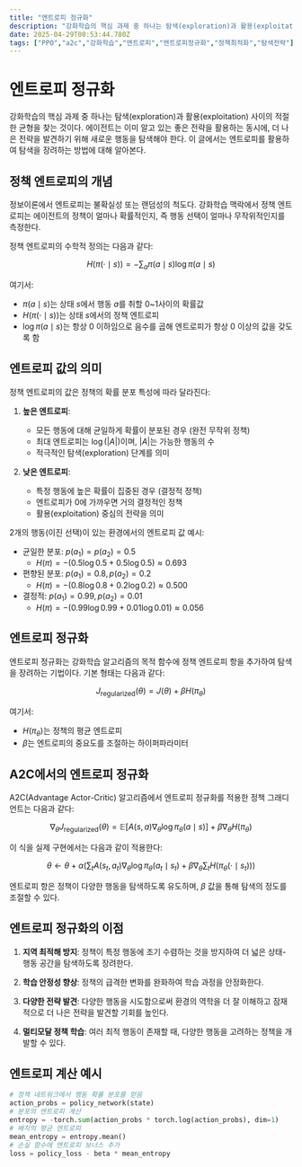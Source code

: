 ```yaml
---
title: "엔트로피 정규화"
description: "강화학습의 핵심 과제 중 하나는 탐색(exploration)과 활용(exploitation) 사이의 적절한 균형을 찾는 것이다. 에이전트는 이미 알고 있는 좋은 전략을 활용하는 동시에, 더 나은 전략을 발견하기 위해 새로운 행동을 탐색해야 한다. "
date: 2025-04-29T00:53:44.780Z
tags: ["PPO","a2c","강화학습","엔트로피","엔트로피정규화","정책최적화","탐색전략"]
---
```

# 엔트로피 정규화

강화학습의 핵심 과제 중 하나는 탐색(exploration)과 활용(exploitation) 사이의 적절한 균형을 찾는 것이다. 에이전트는 이미 알고 있는 좋은 전략을 활용하는 동시에, 더 나은 전략을 발견하기 위해 새로운 행동을 탐색해야 한다. 이 글에서는 엔트로피를 활용하여 탐색을 장려하는 방법에 대해 알아본다.

## 정책 엔트로피의 개념

정보이론에서 엔트로피는 불확실성 또는 랜덤성의 척도다. 강화학습 맥락에서 정책 엔트로피는 에이전트의 정책이 얼마나 확률적인지, 즉 행동 선택이 얼마나 무작위적인지를 측정한다.

정책 엔트로피의 수학적 정의는 다음과 같다:

$$
H(\pi(·\mid s)) = -\sum_a \pi(a\mid s) \log \pi(a\mid s)
$$

여기서:
- $\pi(a\mid s)$는 상태 $s$에서 행동 $a$를 취할 0~1사이의 확률값
- $H(\pi(·\mid s))$는 상태 $s$에서의 정책 엔트로피
- $\log \pi(a\mid s)$는 항상 0 이하임으로 음수를 곱해 엔트로피가 항상 0 이상의 값을 갖도록 함

## 엔트로피 값의 의미

정책 엔트로피의 값은 정책의 확률 분포 특성에 따라 달라진다:

1. **높은 엔트로피**:
   - 모든 행동에 대해 균일하게 확률이 분포된 경우 (완전 무작위 정책)
   - 최대 엔트로피는 $\log(|A|)$이며, $|A|$는 가능한 행동의 수
   - 적극적인 탐색(exploration) 단계를 의미

2. **낮은 엔트로피**:
   - 특정 행동에 높은 확률이 집중된 경우 (결정적 정책)
   - 엔트로피가 0에 가까우면 거의 결정적인 정책
   - 활용(exploitation) 중심의 전략을 의미

2개의 행동(이진 선택)이 있는 환경에서의 엔트로피 값 예시:

- 균일한 분포: $p(a_1) = p(a_2) = 0.5$
  - $H(\pi) = -(0.5 \log 0.5 + 0.5 \log 0.5) \approx 0.693$
- 편향된 분포: $p(a_1) = 0.8, p(a_2) = 0.2$
  - $H(\pi) = -(0.8 \log 0.8 + 0.2 \log 0.2) \approx 0.500$
- 결정적: $p(a_1) = 0.99, p(a_2) = 0.01$
  - $H(\pi) = -(0.99 \log 0.99 + 0.01 \log 0.01) \approx 0.056$

## 엔트로피 정규화

엔트로피 정규화는 강화학습 알고리즘의 목적 함수에 정책 엔트로피 항을 추가하여 탐색을 장려하는 기법이다. 기본 형태는 다음과 같다:

$$
J_{\text{regularized}}(\theta) = J(\theta) + \beta H(\pi_\theta)
$$

여기서:
- $H(\pi_\theta)$는 정책의 평균 엔트로피
- $\beta$는 엔트로피의 중요도를 조절하는 하이퍼파라미터

## A2C에서의 엔트로피 정규화

A2C(Advantage Actor-Critic) 알고리즘에서 엔트로피 정규화를 적용한 정책 그래디언트는 다음과 같다:

$$
\nabla_\theta J_{\text{regularized}}(\theta) = \mathbb{E} \left[ A(s,a) \nabla_\theta \log \pi_\theta(a\mid s) \right] + \beta \nabla_\theta H(\pi_\theta)
$$

이 식을 실제 구현에서는 다음과 같이 적용한다:

$$
\theta \leftarrow \theta + \alpha \left( \sum_t A(s_t,a_t) \nabla_\theta \log \pi_\theta(a_t\mid s_t) + \beta \nabla_\theta \sum_t H(\pi_\theta(·\mid s_t)) \right)
$$

엔트로피 항은 정책이 다양한 행동을 탐색하도록 유도하며, $\beta$ 값을 통해 탐색의 정도를 조절할 수 있다.

## 엔트로피 정규화의 이점

1. **지역 최적해 방지**: 정책이 특정 행동에 조기 수렴하는 것을 방지하여 더 넓은 상태-행동 공간을 탐색하도록 장려한다.

2. **학습 안정성 향상**: 정책의 급격한 변화를 완화하여 학습 과정을 안정화한다.

3. **다양한 전략 발견**: 다양한 행동을 시도함으로써 환경의 역학을 더 잘 이해하고 잠재적으로 더 나은 전략을 발견할 기회를 높인다.

4. **멀티모달 정책 학습**: 여러 최적 행동이 존재할 때, 다양한 행동을 고려하는 정책을 개발할 수 있다.

## 엔트로피 계산 예시

```python
# 정책 네트워크에서 행동 확률 분포를 얻음
action_probs = policy_network(state)
# 분포의 엔트로피 계산
entropy = -torch.sum(action_probs * torch.log(action_probs), dim=1)
# 배치의 평균 엔트로피
mean_entropy = entropy.mean()
# 손실 함수에 엔트로피 보너스 추가
loss = policy_loss - beta * mean_entropy
```
